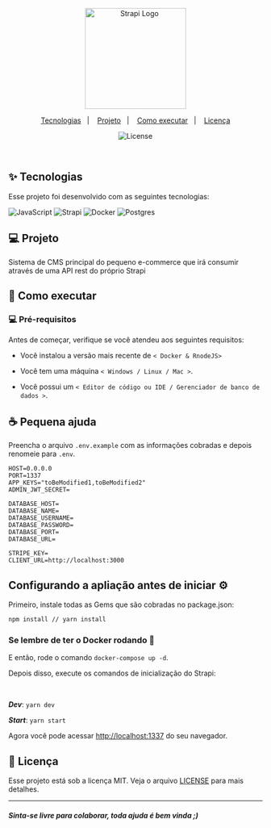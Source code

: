 <p align="center">
  <a href="https://strapi.io/" target="blank"><img src="https://camo.githubusercontent.com/d19ee7d0ca9d29c17995529d0181d925843e564cb97b37db6c35521bb08ac578/68747470733a2f2f696d616765732e6f70656e636f6c6c6563746976652e636f6d2f7374726170692f336563333234372f6c6f676f2f3235362e706e67" width="200" alt="Strapi Logo" /></a>
</p>

<p align="center">
  <a href="#-tecnologias">Tecnologias</a>&nbsp;&nbsp;&nbsp;|&nbsp;&nbsp;&nbsp;
  <a href="#-projeto">Projeto</a>&nbsp;&nbsp;&nbsp;|&nbsp;&nbsp;&nbsp;
  <a href="#-como-executar">Como executar</a>&nbsp;&nbsp;&nbsp;|&nbsp;&nbsp;&nbsp;
  <a href="#-licença">Licença</a>
</p>

<p align="center">
  <img alt="License" src="https://img.shields.io/static/v1?label=license&message=MIT&color=8257E5&labelColor=000000">
</p>

<br>

<a id="-tecnologias"></a>

## ✨ Tecnologias

Esse projeto foi desenvolvido com as seguintes tecnologias:

![JavaScript](https://img.shields.io/badge/javascript-%23323330.svg?style=for-the-badge&logo=javascript&logoColor=%23F7DF1E)
![Strapi](https://img.shields.io/badge/strapi-%232E7EEA.svg?style=for-the-badge&logo=strapi&logoColor=white)
![Docker](https://img.shields.io/badge/docker-%230db7ed.svg?style=for-the-badge&logo=docker&logoColor=white)
![Postgres](https://img.shields.io/badge/postgres-%23316192.svg?style=for-the-badge&logo=postgresql&logoColor=white)

<a id="-projeto"></a>

## 💻 Projeto

Sistema de CMS principal do pequeno e-commerce que irá consumir através de uma API rest do próprio Strapi

<a id="-como-executar"></a>

## 🚀 Como executar

### 💻 Pré-requisitos

Antes de começar, verifique se você atendeu aos seguintes requisitos:

- Você instalou a versão mais recente de `< Docker & RnodeJS>`

- Você tem uma máquina `< Windows / Linux / Mac >`.

- Você possui um `< Editor de código ou IDE / Gerenciador de banco de dados >`.

## ☕ Pequena ajuda

Preencha o arquivo `.env.example` com as informações cobradas e depois renomeie para `.env`.

```env
HOST=0.0.0.0
PORT=1337
APP_KEYS="toBeModified1,toBeModified2"
ADMIN_JWT_SECRET=

DATABASE_HOST=
DATABASE_NAME=
DATABASE_USERNAME=
DATABASE_PASSWORD=
DATABASE_PORT=
DATABASE_URL=

STRIPE_KEY=
CLIENT_URL=http://localhost:3000

```

## Configurando a apliação antes de iniciar :gear:

Primeiro, instale todas as Gems que são cobradas no package.json:

```bash
npm install // yarn install
```

### Se lembre de ter o Docker rodando :ocean:

E então, rode o comando `docker-compose up -d`.

Depois disso, execute os comandos de inicialização do Strapi:

<br>

**_Dev_**: `yarn dev`
<br>

**_Start_**: `yarn start`

Agora você pode acessar [http://localhost:1337](http://localhost:1337) do seu navegador.

<a id="licença"></a>

## 📄 Licença

Esse projeto está sob a licença MIT. Veja o arquivo [LICENSE](../LICENSE.md) para mais detalhes.

---

#### _Sinta-se livre para colaborar, toda ajuda é bem vinda ;)_
